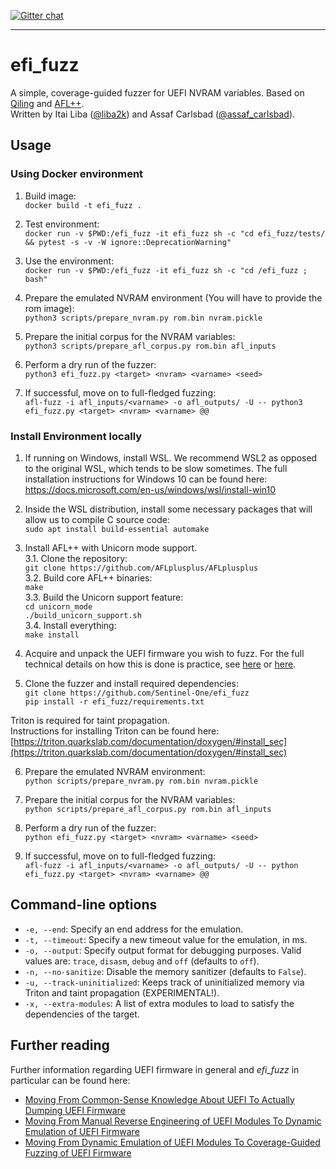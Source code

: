 [![Gitter chat](https://badges.gitter.im/gitterHQ/gitter.png)](https://gitter.im/efi_fuzz/community)
___

# efi_fuzz
A simple, coverage-guided fuzzer for UEFI NVRAM variables.
Based on [Qiling](https://github.com/qilingframework/qiling) and [AFL++](https://github.com/AFLplusplus/AFLplusplus).\
Written by Itai Liba ([@liba2k](https://twitter.com/liba2k)) and Assaf Carlsbad ([@assaf_carlsbad](https://twitter.com/assaf_carlsbad)).

## Usage

### Using Docker environment

1. Build image:\
`docker build -t efi_fuzz .`

2. Test environment:\
`docker run -v $PWD:/efi_fuzz -it efi_fuzz sh -c "cd efi_fuzz/tests/ && pytest -s -v -W ignore::DeprecationWarning"`

3. Use the environment:\
`docker run -v $PWD:/efi_fuzz -it efi_fuzz sh -c "cd /efi_fuzz ; bash"`

4. Prepare the emulated NVRAM environment (You will have to provide the rom image): \
`python3 scripts/prepare_nvram.py rom.bin nvram.pickle`

5. Prepare the initial corpus for the NVRAM variables: \
`python3 scripts/prepare_afl_corpus.py rom.bin afl_inputs`

6. Perform a dry run of the fuzzer: \
`python3 efi_fuzz.py <target> <nvram> <varname> <seed>`

7. If successful, move on to full-fledged fuzzing: \
`afl-fuzz -i afl_inputs/<varname> -o afl_outputs/ -U -- python3 efi_fuzz.py <target> <nvram> <varname> @@`

### Install Environment locally
1. If running on Windows, install WSL. We recommend WSL2 as opposed to the original WSL, which tends to be slow sometimes. The full installation instructions for Windows 10 can be found here: https://docs.microsoft.com/en-us/windows/wsl/install-win10

2. Inside the WSL distribution, install some necessary packages that will allow us to compile C source code:\
`sudo apt install build-essential automake`

3. Install AFL++ with Unicorn mode support. \
    3.1. Clone the repository: \
    `git clone https://github.com/AFLplusplus/AFLplusplus` \
    3.2. Build core AFL++ binaries: \
    `make` \
    3.3. Build the Unicorn support feature: \
    `cd unicorn_mode` \
    `./build_unicorn_support.sh` \
    3.4. Install everything: \
    `make install`
    
4. Acquire and unpack the UEFI firmware you wish to fuzz.  For the full technical details on how this is done is practice, see [here](https://labs.sentinelone.com/moving-from-common-sense-knowledge-about-uefi-to-actually-dumping-uefi-firmware/) or [here](https://www.amazon.com/Rootkits-Bootkits-Reversing-Malware-Generation/dp/1593277164).

5. Clone the fuzzer and install required dependencies: \
`git clone https://github.com/Sentinel-One/efi_fuzz` \
`pip install -r efi_fuzz/requirements.txt`

Triton is required for taint propagation. \
Instructions for installing Triton can be found here: \
[https://triton.quarkslab.com/documentation/doxygen/#install_sec](https://triton.quarkslab.com/documentation/doxygen/#install_sec)

6. Prepare the emulated NVRAM environment: \
`python scripts/prepare_nvram.py rom.bin nvram.pickle`

7. Prepare the initial corpus for the NVRAM variables: \
`python scripts/prepare_afl_corpus.py rom.bin afl_inputs`

8. Perform a dry run of the fuzzer: \
`python efi_fuzz.py <target> <nvram> <varname> <seed>`

9. If successful, move on to full-fledged fuzzing: \
`afl-fuzz -i afl_inputs/<varname> -o afl_outputs/ -U -- python efi_fuzz.py <target> <nvram> <varname> @@`

## Command-line options
* `-e, --end`: Specify an end address for the emulation.
* `-t, --timeout`: Specify a new timeout value for the emulation, in ms.
* `-o, --output`: Specify output format for debugging purposes. Valid values are: `trace`, `disasm`, `debug` and `off` (defaults to `off`).
* `-n, --no-sanitize`: Disable the memory sanitizer (defaults to `False`).
* `-u, --track-uninitialized`: Keeps track of uninitialized memory via Triton and taint propagation (EXPERIMENTAL!). 
* `-x, --extra-modules`: A list of extra modules to load to satisfy the dependencies of the target. 

## Further reading
Further information regarding UEFI firmware in general and _efi_fuzz_ in particular can be found here:
* [Moving From Common-Sense Knowledge About UEFI To Actually Dumping UEFI Firmware](https://labs.sentinelone.com/moving-from-common-sense-knowledge-about-uefi-to-actually-dumping-uefi-firmware/)
* [Moving From Manual Reverse Engineering of UEFI Modules To Dynamic Emulation of UEFI Firmware](https://labs.sentinelone.com/moving-from-manual-re-of-uefi-modules-to-dynamic-emulation-of-uefi-firmware/)
* [Moving From Dynamic Emulation of UEFI Modules To Coverage-Guided Fuzzing of UEFI Firmware](https://labs.sentinelone.com/moving-from-dynamic-emulation-of-uefi-modules-to-coverage-guided-fuzzing-of-uefi-firmware/)
